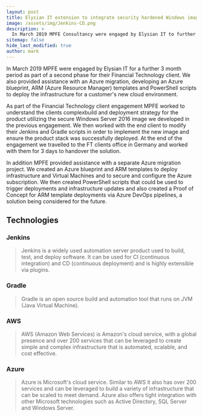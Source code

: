 ```yaml
---
layout: post
title: Elysian IT extension to integrate security hardened Windows image into Jenkins pipeline and assist with Azure migration
image: /assets/img/Jenkins-CD.png
description: >
  In March 2019 MPFE Consultancy were engaged by Elysian IT to further support the project with their Financial Technology client and to contribute to a separate Azure migration project. During this engagement we worked with Jenkins, Gradle, AWS and Azure.
sitemap: false
hide_last_modified: true
author: mark
---
```


In March 2019 MPFE were engaged by Elysian IT for a further 3 month period as part of a second phase for their Financial Technology client. We also provided assistance with an Azure migration, developing an Azure blueprint, ARM (Azure Resource Manager) templates and PowerShell scripts to deploy the infrastructure for a customer's new cloud environment.

As part of the Financial Technology client engagement MPFE worked to understand the clients complexbuild and deployment strategy for the product utilizing the secure Windows Server 2016 image we developed in the previous engagement. We then worked with the end client to modify their Jenkins and Gradle scripts in order to implement the new image and ensure the product stack was successfully deployed. At the end of the engagement we travelled to the FT clients office in Germany and worked with them for 3 days to handover the solution.

In addition MPFE provided assistance with a separate Azure migration project. We created an Azure blueprint and ARM templates to deploy infrastructure and Virtual Machines and to secure and configure the Azure subscription. We then created PowerShell scripts that could be used to trigger deployments and infrastructure updates and also created a Proof of Concept for ARM template deployments via Azure DevOps pipelines, a solution being considered for the future.

## Technologies

### Jenkins

> Jenkins is a widely used automation server product used to build, test, and deploy software. It can be used for CI (continuous integration) and CD (continuous deployment) and is highly extensible via plugins.



### Gradle

> Gradle is an open source build and automation tool that runs on JVM (Java Virtual Machine).



### AWS

> AWS (Amazon Web Services) is Amazon's cloud service, with a global presence and over 200 services that can be leveraged to create simple and complex infrastructure that is automated, scalable, and cost effective. 



### Azure

> Azure is Microsoft's cloud service. Similar to AWS it also has over 200 services and can be leveraged to build a variety of infrastructure that can be scaled to meet demand. Azure also offers tight integration with other Microsoft technologies such as Active Directory, SQL Server and Windows Server.


